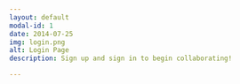 ```yaml
---
layout: default
modal-id: 1
date: 2014-07-25
img: login.png
alt: Login Page
description: Sign up and sign in to begin collaborating!

---
```

